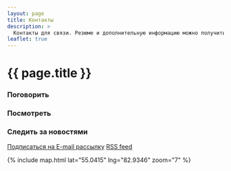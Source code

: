 ```yaml
---
layout: page
title: Контакты
description: >
  Контакты для связи. Резюме и дополнительную информацию можно получить, связавшись со мной.
leaflet: true
---
```


# {{ page.title }}

### Поговорить

<div class="contact-icons">
<a title="Telegram" href="https://t.me/{{site.telegram_username}}"><span class="iconify soc-i" data-icon="mdi-telegram" ></span></a>
<a title="VKontakte" href="https://vk.com/{{site.vk_username}}"><span class="iconify soc-i" data-icon="mdi-vk" ></span></a>
<a title="Facebook" href="https://www.facebook.com/profile.php?id=100001429612548"><span class="iconify soc-i" data-icon="mdi-facebook" ></span></a>
<a title="ICQ" href="https://icq.im/{{site.icq_username}}"><span class="iconify soc-i" data-icon="mdi-flower-poppy" ></span></a>
<a title="Skype" href="skype:{{site.skype_username}}?chat"><span class="iconify soc-i" data-icon="mdi-skype" ></span></a>
<a title="E-mail" href="mailto:&#102;&#097;&#103;&#099;&#105;&#046;&#110;&#115;&#107;&#064;&#103;&#109;&#097;&#105;&#108;&#046;&#099;&#111;&#109;"><span class="iconify soc-i" data-icon="mdi-email"></span></a>
</div>

### Посмотреть

<div class="contact-icons">
<a title="Github" href="https://github.com/{{site.github_username}}"><span class="iconify soc-i" data-icon="mdi-github-circle" ></span></a>
<a title="YouTube" href="https://www.youtube.com/channel/UCgziLhBbQPGSQedqMKBR9Xw?view_as=subscriber"><span class="iconify soc-i" data-icon="mdi-youtube" ></span></a>
<a title="StackOverflow" href="https://stackoverflow.com/users/7667774/%D0%9C%D0%B8%D1%85%D0%B0%D0%B8%D0%BB-%D0%AE%D0%B4%D0%B8%D0%BD?tab=profile"><span class="iconify soc-i" data-icon="mdi-stackoverflow" ></span></a>
<a title="Pinterest" href="https://www.pinterest.ru/fagcinsk/"><span class="iconify soc-i" data-icon="mdi-pinterest" ></span></a>
</div>

### Следить за новостями

<a href="/subscribe"><span class="iconify soc-i" data-icon="mdi-email"></span> Подписаться на E-mail рассылку</a>
<a href ="/feed.xml"><span class="iconify soc-i" data-icon="mdi-rss"></span> RSS feed</a>

{% include map.html lat="55.0415" lng="82.9346" zoom="7" %}
